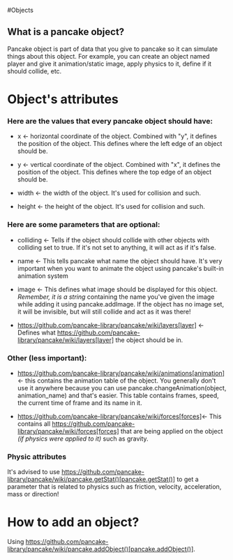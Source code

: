 #Objects

## What is a pancake object?

Pancake object is part of data that you give to pancake so it can simulate things about this object. For example, you can create an object named player and give it animation/static image, apply physics to it, define if it should collide, etc.

# Object's attributes
### Here are the values that **every pancake object should have:**
* x <- horizontal coordinate of the object. Combined with "y", it defines the position of the object. This defines where the left edge of an object should be.

* y <- vertical coordinate of the object. Combined with "x", it defines the position of the object. This defines where the top edge of an object should be.

* width <- the width of the object. It's used for collision and such.

* height <- the height of the object. It's used for collision and such.

### Here are some parameters that are **optional:**

* colliding <- Tells if the object should collide with other objects with colliding set to true. If it's not set to anything, it will act as if it's false.

* name <- This tells pancake what name the object should have. It's very important when you want to animate the object using pancake's built-in animation system

* image <- This defines what image should be displayed for this object. *Remember, it is a string* containing the name you've given the image while adding it using pancake.addImage. If the object has no image set, it will be invisible, but will still collide and act as it was there!

* https://github.com/pancake-library/pancake/wiki/layers[layer] <- Defines what https://github.com/pancake-library/pancake/wiki/layers[layer] the object should be in.
### Other (less important):

* https://github.com/pancake-library/pancake/wiki/animations[animation] <- this contains the animation table of the object. You generally don't use it anywhere because you can use pancake.changeAnimation(object, animation_name) and that's easier. This table contains frames, speed, the current time of frame and its name in it.

* https://github.com/pancake-library/pancake/wiki/forces[forces]<- This contains all https://github.com/pancake-library/pancake/wiki/forces[forces] that are being applied on the object *(if physics were applied to it)* such as gravity.

### Physic attributes

It's advised to use https://github.com/pancake-library/pancake/wiki/pancake.getStat()[pancake.getStat()] to get a parameter that is related to physics such as friction, velocity, acceleration, mass or direction! 

# How to add an object?

Using https://github.com/pancake-library/pancake/wiki/pancake.addObject()[pancake.addObject()].

